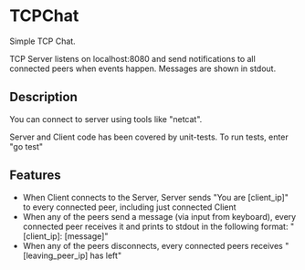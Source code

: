 # TCPChat
Simple TCP Chat. 

TCP Server listens on localhost:8080 and send notifications to all connected peers when events happen. Messages are shown in stdout.

## Description

You can connect to server using tools like "netcat".

Server and Client code has been covered by unit-tests. To run tests, enter "go test"

## Features

- When Client connects to the Server, Server sends "You are [client_ip]" to every connected peer, including just connected Client
- When any of the peers send a message (via input from keyboard), every connected peer receives it and prints to stdout in the following format: "[client_ip]: [message]"
- When any of the peers disconnects, every connected peers receives "[leaving_peer_ip] has left"




